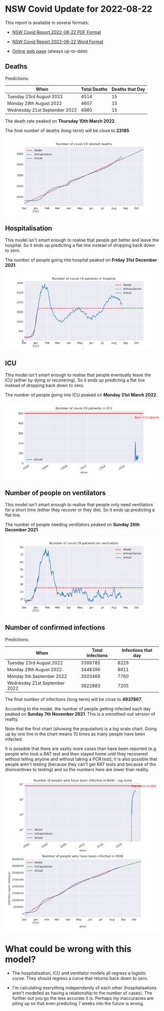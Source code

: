 # NSW Covid Update for 2022-08-22

This report is available in several formats:

- [NSW Covid Report 2022-08-22 PDF Format](https://github.com/solresol/yet-another-pandemic-prediction/raw/main/output/2022-08-22/nsw-covid-report-2022-08-22.pdf)

- [NSW Covid Report 2022-08-22 Word Format](https://github.com/solresol/yet-another-pandemic-prediction/raw/main/output/2022-08-22/nsw-covid-report-2022-08-22.docx)

- [Online web page](https://github.com/solresol/yet-another-pandemic-prediction/tree/main/output/README.md) (always up-to-date)

## Deaths

Predictions:

| When | Total Deaths | Deaths that Day |
| ---- | ------------ | --------------- |
| Tuesday 23rd August 2022 | 4514 | 15 |
| Monday 29th August 2022 | 4607 | 15 |
| Wednesday 21st September 2022 | 4960 | 15 |

The death rate peaked on **Thursday 10th March 2022**.

The final number of deaths (long-term) will
be close to **23185**.

![](2022-08-22/deaths.png)



## Hospitalisation

This model isn't smart enough to realise that people get better and leave the hospital.
So it ends up predicting a flat line instead of dropping back down to zero.

The number of people going into hospital peaked on **Friday 31st December 2021**.

![](2022-08-22/hospitalisation.png)

## ICU

This model isn't smart enough to realise that people eventually leave the ICU
(either by dying or recovering).
So it ends up predicting a flat line instead of dropping back down to zero.

The number of people going into ICU peaked on **Monday 21st March 2022**.

![](2022-08-22/icu.png)

## Number of people on ventilators

This model isn't smart enough to realise that people only need ventilators for
a short time (either they recover or they die). So it ends up predicting a flat line.

The number of people needing ventilators peaked on **Sunday 26th December 2021**.

![](2022-08-22/ventilators.png)

## Number of confirmed infections

Predictions:

| When | Total Infections | Infections that day |
| ---- | ------------ | --------------- |
| Tuesday 23rd August 2022 | 3399785 | 8229 |
| Monday 29th August 2022 | 3448396 | 8011 |
| Monday 5th September 2022 | 3503468 | 7760 |
| Wednesday 21st September 2022 | 3622883 | 7205 |

The final number of infections (long-term) will
be close to **4937867**.


According to the model, the number of people getting infected each day peaked on **Sunday 7th November 2021**. This is a smoothed-out version of reality.

Note that the first chart (showing the population) is a *log* scale chart. Going up by one line in the chart means 10 times as many people have been infected. 

It is possible that there are vastly more cases than have been
reported (e.g. people who took a RAT test and then stayed home until
they recovered without telling anyone and without taking a PCR test);
it is also possible that people aren't testing (because they can't get
RAT tests and because of the disincentives to testing) and so the
numbers here are lower than reality.


![](2022-08-22/infection.png)



# What could be wrong with this model?

- The hospitalisation, ICU and ventilator models all regress a logistic curve. They
should regress a curve that returns back down to zero.

- I'm calculating everything independently of each other (hospitalisations aren't modelled as having a relationship to the number of cases). The further out you go the less accurate it is. Perhaps my inaccuracies are piling up so that even predicting 7 weeks into the future is wrong.

